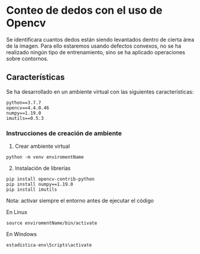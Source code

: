 # Conteo de dedos con el uso de Opencv

Se identificara cuantos dedos están siendo levantados dentro de cierta área de la imagen. Para ello estaremos usando defectos convexos, no se ha realizado ningún tipo de entrenamiento, sino se ha aplicado operaciones sobre contornos.

## Características
Se ha desarrollado en un ambiente virtual con las siguientes características:
```
python==3.7.7
opencv==4.4.0.46
numpy==1.19.0
imutils==0.5.3
```

### Instrucciones de creación de ambiente 
1. Crear ambiente virtual 
```
python -m venv enviromentName
```
2. Instalación de librerías
```
pip install opencv-contrib-python
pip install numpy==1.19.0
pip install imutils
```
Nota: activar siempre el entorno antes de ejecutar el código

En Linux
```
source enviromentName/bin/activate
```
En Windows
```
estadistica-env\Scripts\activate
```